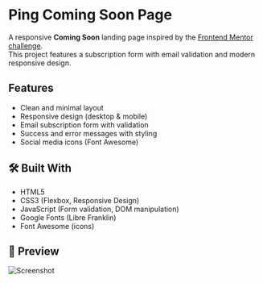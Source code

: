 # Ping Coming Soon Page

A responsive **Coming Soon** landing page inspired by the [Frontend Mentor challenge](https://www.frontendmentor.io/).  
This project features a subscription form with email validation and modern responsive design.

##  Features
- Clean and minimal layout
- Responsive design (desktop & mobile)
- Email subscription form with validation
- Success and error messages with styling
- Social media icons (Font Awesome)

  
## 🛠 Built With
- HTML5
- CSS3 (Flexbox, Responsive Design)
- JavaScript (Form validation, DOM manipulation)
- Google Fonts (Libre Franklin)
- Font Awesome (icons)

## 📸 Preview
![Screenshot](https://github.com/user-attachments/assets/183da8e0-bf0b-44c5-888b-1744cf1a6b9d)  


